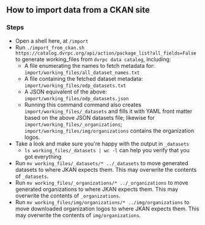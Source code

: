## How to import data from a CKAN site

### Steps

- Open a shell here, at `/import`
- Run `./import_from_ckan.sh https://catalog.dvrpc.org/api/action/package_list?all_fields=False` to generate working_files from `dvrpc data catalog`, including:
  - A file enumerating the names to fetch metadata for: `import/working_files/all_dataset_names.txt`
  - A file containing the fetched dataset metadata: `import/working_files/odp_datasets.txt`
  - A JSON equivalent of the above: `import/working_files/odp_datasets.json`
  - Running this command command also creates `import/working_files/_datasets` and fills it with YAML front matter based on the above JSON datasets file; likewise for `import/working_files/_organizations`; `import/working_files/img/organizations` contains the organization logos.
- Take a look and make sure you're happy with the output in `_datasets`
  - `ls working_files/_datasets | wc -l` can help you verify that you got everything
- Run `mv working_files/_datasets/* ../_datasets` to move generated datasets to where JKAN expects them. This may overwrite the contents of `_datasets`.
- Run `mv working_files/_organizations/* ../_organizations` to move generated organizations to where JKAN expects them. This may overwrite the contents of `_organizations`.
- Run `mv working_files/img/organizations/* ../img/organizations` to move downloaded organization logos to where JKAN expects them. This may overwrite the contents of `img/organizations`.
